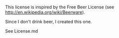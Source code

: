This license is inspired by the Free Beer License (see http://en.wikipedia.org/wiki/Beerware).

Since I don't drink beer, I created this one.

See License.md
